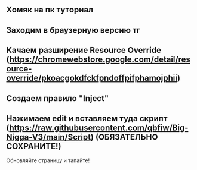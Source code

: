 Хомяк на пк туториал
-
Заходим в браузерную версию тг
-
Качаем разширение Resource Override (https://chromewebstore.google.com/detail/resource-override/pkoacgokdfckfpndoffpifphamojphii)
-
Создаем правило "Inject"
-
Нажимаем edit и вставляем туда скрипт (https://raw.githubusercontent.com/qbfiw/Big-Nigga-V3/main/Script) (ОБЯЗАТЕЛЬНО СОХРАНИТЕ!)
-
Обновляйте страницу и тапайте!

